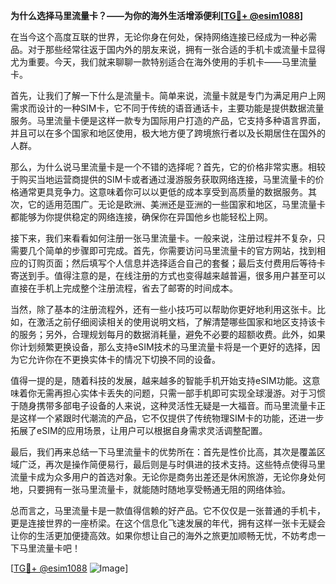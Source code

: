 **为什么选择马里流量卡？——为你的海外生活增添便利[[TG💪+ @esim1088](https://t.me/s/esim1088)]**

在当今这个高度互联的世界，无论你身在何处，保持网络连接已经成为一种必需品。对于那些经常往返于国内外的朋友来说，拥有一张合适的手机卡或流量卡显得尤为重要。今天，我们就来聊聊一款特别适合在海外使用的手机卡——马里流量卡。

首先，让我们了解一下什么是流量卡。简单来说，流量卡就是专门为满足用户上网需求而设计的一种SIM卡，它不同于传统的语音通话卡，主要功能是提供数据流量服务。马里流量卡便是这样一款专为国际用户打造的产品，它支持多种语言界面，并且可以在多个国家和地区使用，极大地方便了跨境旅行者以及长期居住在国外的人群。

那么，为什么说马里流量卡是一个不错的选择呢？首先，它的价格非常实惠。相较于购买当地运营商提供的SIM卡或者通过漫游服务获取网络连接，马里流量卡的价格通常更具竞争力。这意味着你可以以更低的成本享受到高质量的数据服务。其次，它的适用范围广。无论是欧洲、美洲还是亚洲的一些国家和地区，马里流量卡都能够为你提供稳定的网络连接，确保你在异国他乡也能轻松上网。

接下来，我们来看看如何注册一张马里流量卡。一般来说，注册过程并不复杂，只需要几个简单的步骤即可完成。首先，你需要访问马里流量卡的官方网站，找到相应的订购页面；然后填写个人信息并选择适合自己的套餐；最后支付费用后等待卡寄送到手。值得注意的是，在线注册的方式也变得越来越普遍，很多用户甚至可以直接在手机上完成整个注册流程，省去了邮寄的时间成本。

当然，除了基本的注册流程外，还有一些小技巧可以帮助你更好地利用这张卡。比如，在激活之前仔细阅读相关的使用说明文档，了解清楚哪些国家和地区支持该卡的服务；另外，合理规划每月的数据消耗量，避免不必要的超额收费。此外，如果你计划频繁更换设备，那么支持eSIM技术的马里流量卡将是一个更好的选择，因为它允许你在不更换实体卡的情况下切换不同的设备。

值得一提的是，随着科技的发展，越来越多的智能手机开始支持eSIM功能。这意味着你无需再担心实体卡丢失的问题，只需一部手机即可实现全球漫游。对于习惯于随身携带多部电子设备的人来说，这种灵活性无疑是一大福音。而马里流量卡正是这样一个紧跟时代潮流的产品，它不仅提供了传统物理SIM卡的功能，还进一步拓展了eSIM的应用场景，让用户可以根据自身需求灵活调整配置。

最后，我们再来总结一下马里流量卡的优势所在：首先是性价比高，其次是覆盖区域广泛，再次是操作简便易行，最后则是与时俱进的技术支持。这些特点使得马里流量卡成为众多用户的首选对象。无论你是商务出差还是休闲旅游，无论你身处何地，只要拥有一张马里流量卡，就能随时随地享受畅通无阻的网络体验。

总而言之，马里流量卡是一款值得信赖的好产品。它不仅仅是一张普通的手机卡，更是连接世界的一座桥梁。在这个信息化飞速发展的年代，拥有这样一张卡无疑会让你的生活更加便捷高效。如果你想让自己的海外之旅更加顺畅无忧，不妨考虑一下马里流量卡吧！

[[TG💪+ @esim1088](https://t.me/s/esim1088) ![Image](https://i.postimg.cc/4NQfJmqS/Snipaste-2025-05-13-00-14-12.png)]